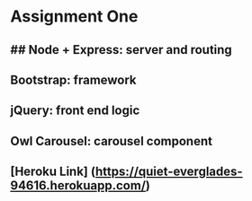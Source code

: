 # Assignment One
## ## Node + Express: server and routing
## Bootstrap: framework
## jQuery: front end logic
## Owl Carousel: carousel component
## [Heroku Link] (https://quiet-everglades-94616.herokuapp.com/)